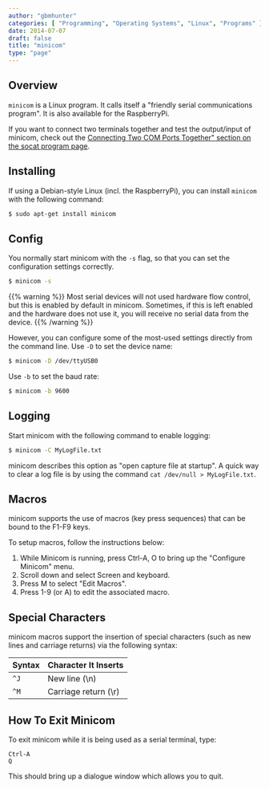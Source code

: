 ```yaml
---
author: "gbmhunter"
categories: [ "Programming", "Operating Systems", "Linux", "Programs" ]
date: 2014-07-07
draft: false
title: "minicom"
type: "page"
---
```


## Overview

`minicom` is a Linux program. It calls itself a "friendly serial communications program". It is also available for the RaspberryPi.

If you want to connect two terminals together and test the output/input of minicom, check out the [Connecting Two COM Ports Together" section on the socat program page](/programming/operating-systems/linux/programs/socat#connecting-two-com-ports-together).

## Installing

If using a Debian-style Linux (incl. the RaspberryPi), you can install `minicom` with the following command:

```sh   
$ sudo apt-get install minicom
```  

## Config

You normally start minicom with the `-s` flag, so that you can set the configuration settings correctly.

```sh    
$ minicom -s
```

{{% warning %}}
Most serial devices will not used hardware flow control, but this is enabled by default in minicom. Sometimes, if this is left enabled and the hardware does not use it, you will receive no serial data from the device.
{{% /warning %}}

However, you can configure some of the most-used settings directly from the command line. Use `-D` to set the device name:

```sh   
$ minicom -D /dev/ttyUSB0
```

Use `-b` to set the baud rate:

```sh   
$ minicom -b 9600
```  

## Logging

Start minicom with the following command to enable logging:

```sh   
$ minicom -C MyLogFile.txt
```  

minicom describes this option as "open capture file at startup". A quick way to clear a log file is by using the command `cat /dev/null > MyLogFile.txt`.

## Macros

minicom supports the use of macros (key press sequences) that can be bound to the F1-F9 keys.

To setup macros, follow the instructions below:

1. While Minicom is running, press Ctrl-A, O to bring up the "Configure Minicom" menu.
2. Scroll down and select Screen and keyboard.
3. Press M to select "Edit Macros".
4. Press 1-9 (or A) to edit the associated macro.

## Special Characters

minicom macros support the insertion of special characters (such as new lines and carriage returns) via the following syntax:

<table>
    <thead>
        <tr>
            <th>Syntax</th>
            <th>Character It Inserts</th>
        </tr>
    </thead>
<tbody>
<tr>
<td ><code>^J</code></td>
<td >New line (\n)</td>
</tr>
<tr>
<td><code>^M</code></td>
<td >Carriage return (\r)</td>
</tr>
</tbody>
</table>

## How To Exit Minicom

To exit minicom while it is being used as a serial terminal, type:

```text
Ctrl-A
Q
```

This should bring up a dialogue window which allows you to quit.